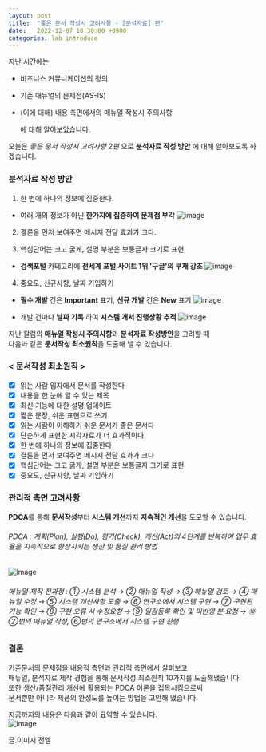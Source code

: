 ```yaml
---
layout: post
title:  "좋은 문서 작성시 고려사항 - [분석자료] 편"
date:   2022-12-07 10:30:00 +0900
categories: lab introduce
---
```


 지난 시간에는   
 - 비즈니스 커뮤니케이션의 정의
 - 기존 매뉴얼의 문제점(AS-IS)
 - (이에 대해) 내용 측면에서의 매뉴얼 작성시 주의사항
 
   에 대해 알아보았습니다.

오늘은 *좋은 문서 작성시 고려사항 2편* 으로 **분석자료 작성 방안** 에 대해 알아보도록 하겠습니다.   
   
### 분석자료 작성 방안

1) 한 번에 하나의 정보에 집중한다. 
- 여러 개의 정보가 아닌 **한가지에 집중하여 문제점 부각**
![image](https://user-images.githubusercontent.com/118801307/206069543-138a4733-22cc-45c8-a96d-d8384ec6c962.png)

2) 결론을 먼저 보여주면 메시지 전달 효과가 크다.

3) 핵심단어는 크고 굵게, 설명 부분은 보통글자 크기로 표현
- **검색포털** 카테고리에 **전세계 포털 사이트 1위 '구글'의 부재 강조**
![image](https://user-images.githubusercontent.com/118801307/206070365-297ad580-04f7-4d0c-a77d-7d61f202d8db.png)  

4) 중요도, 신규사항, 날짜 기입하기
- **필수 개발** 건은 **Important** 표기, **신규 개발** 건은 **New** 표기
![image](https://user-images.githubusercontent.com/118801307/206070598-820ad4b3-4276-4041-875c-4ab71705b560.png)

- 개발 건마다 **날짜 기록** 하여 **시스템 개서 진행상황 추적**
![image](https://user-images.githubusercontent.com/118801307/206088792-5f8094c3-9d65-42f1-bf0c-09c0fcbb0f39.png)


지난 칼럼의 **매뉴얼 작성시 주의사항**과 **분석자료 작성방안**을 고려할 때    
다음과 같은 **문서작성 최소원칙**을 도출해 낼 수 있습니다. 

### < 문서작성 최소원칙 >
- [X] 읽는 사람 입자에서 문서를 작성한다
- [X] 내용을 한 눈에 알 수 있는 제목
- [X] 최신 기능에 대한 설명 업데이트
- [X] 짧은 문장, 쉬운 표현으로 쓰기
- [X] 읽는 사람이 이해하기 쉬운 문서가 좋은 문서다
- [X] 단순하게 표현한 시각자료가 더 효과적이다
- [X] 한 번에 하나의 정보에 집중한다
- [X] 결론을 먼저 보여주면 메시지 전달 효과가 크다
- [X] 핵심단어는 크고 굵게, 설명 부분은 보통글자 크기로 표현
- [X] 중요도, 신규사항, 날짜 기입하기

### 관리적 측면 고려사항  
**PDCA**를 통해 **문서작성**부터 **시스템 개선**까지 **지속적인 개선**을 도모할 수 있습니다.
###### PDCA : 계획(Plan), 실행(Do), 평가(Check), 개선(Act)의 4단계를 반복하여 업무 효율을 지속적으로 향상시키는 생산 및 품질 관리 방법

![image](https://user-images.githubusercontent.com/118801307/206091601-d7b78228-7e62-479b-9243-96fceeb8824a.png)

###### 메뉴얼 제작 전과정 : ① 시스템 분석 → ② 매뉴얼 작성 → ③ 매뉴얼 검토 → ④ 매뉴얼 수정 → ⑤ 시스템 개선사항 도출 → ⑥ 연구소에서 시스템 구현 → ⑦ 구현된 기능 확인 → ⑧ 구현 오류 시 수정요청 → ⑨ 일감등록 확인 및 미반영 분 요청 → ⑩ ②번의 매뉴얼 작성, ⑥번의 연구소에서 시스템 구현 진행


### 결론  
기존문서의 문제점을 내용적 측면과 관리적 측면에서 살펴보고  
매뉴얼, 분석자료 제작 경험을 통해 문서작성 최소원칙 10가지를 도출해냈습니다.  
또한 생산/품질관리 개선에 활용되는 PDCA 이론을 접목시킴으로써  
문서뿐만 아니라 제품의 완성도를 높이는 방법을 고안해 냈습니다.  

지금까지의 내용은 다음과 같이 요약할 수 있습니다.  
![image](https://user-images.githubusercontent.com/118801307/206092802-158b5832-e8de-49be-9650-c36df51c0fd8.png)


글.이미지 전엘 


